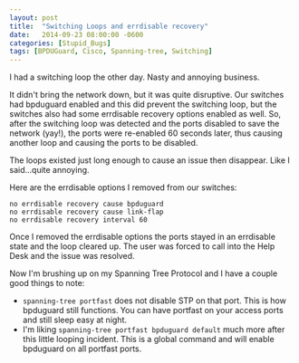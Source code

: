 ```yaml
---
layout: post
title:  "Switching Loops and errdisable recovery"
date:   2014-09-23 08:00:00 -0600
categories: [Stupid_Bugs]
tags: [BPDUGuard, Cisco, Spanning-tree, Switching]
---
```


I had a switching loop the other day. Nasty and annoying business.

It didn't bring the network down, but it was quite disruptive. Our switches had bpduguard enabled and this did prevent the switching loop, but the switches also had some errdisable recovery options enabled as well. So, after the switching loop was detected and the ports disabled to save the network (yay!), the ports were re-enabled 60 seconds later, thus causing another loop and causing the ports to be disabled.

The loops existed just long enough to cause an issue then disappear. Like I said...quite annoying.

Here are the errdisable options I removed from our switches:

    no errdisable recovery cause bpduguard
    no errdisable recovery cause link-flap
    no errdisable recovery interval 60

Once I removed the errdisable options the ports stayed in an errdisable state and the loop cleared up. The user was forced to call into the Help Desk and the issue was resolved.

Now I'm brushing up on my Spanning Tree Protocol and I have a couple good things to note:

* `spanning-tree portfast` does not disable STP on that port. This is how bpduguard still functions. You can have portfast on your access ports and still sleep easy at night.
* I'm liking `spanning-tree portfast bpduguard default` much more after this little looping incident. This is a global command and will enable bpduguard on all portfast ports.
